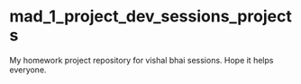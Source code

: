 # mad_1_project_dev_sessions_projects
My homework project repository for vishal bhai sessions. Hope it helps everyone.
